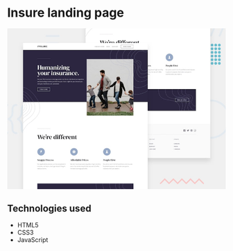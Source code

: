 # Insure landing page

![Design preview for the Insure landing page](./design/desktop-preview.jpg)

## Technologies used
- HTML5
- CSS3
- JavaScript
